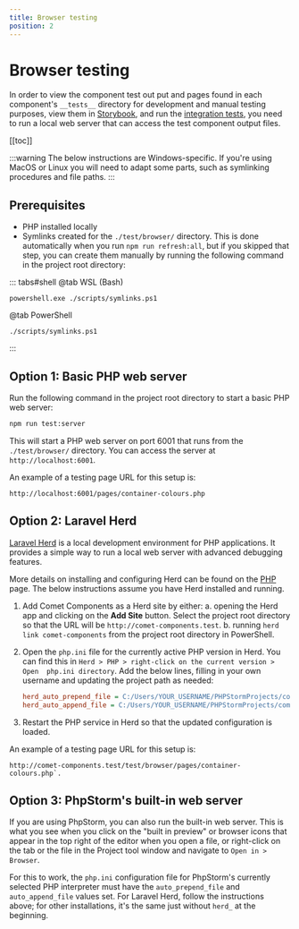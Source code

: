 ```yaml
---
title: Browser testing
position: 2
---
```


# Browser testing

In order to view the component test out put and pages found in each component's `__tests__` directory for development and manual testing purposes, view them in [Storybook](./storybook.md), and run the [integration tests](./integration-tests.md), you need to run a local web server that can access the test component output files.

[[toc]]

:::warning
The below instructions are Windows-specific. If you're using MacOS or Linux you will need to adapt some parts, such as symlinking procedures and file paths.
:::

## Prerequisites
- PHP installed locally
- Symlinks created for the `./test/browser/` directory. This is done automatically when you run `npm run refresh:all`, but if you skipped that step, you can create them manually by running the following command in the project root directory:

::: tabs#shell
@tab WSL (Bash)
```bash:no-line-numbers
powershell.exe ./scripts/symlinks.ps1
```
@tab PowerShell
```powershell:no-line-numbers
./scripts/symlinks.ps1
```
:::

## Option 1: Basic PHP web server

Run the following command in the project root directory to start a basic PHP web server:

```bash
npm run test:server
```

This will start a PHP web server on port 6001 that runs from the `./test/browser/` directory. You can access the server at `http://localhost:6001`.

An example of a testing page URL for this setup is:
```
http://localhost:6001/pages/container-colours.php
```

## Option 2: Laravel Herd
[Laravel Herd](https://herd.laravel.com) is a local development environment for PHP applications. It provides a simple way to run a local web server with advanced debugging features.

More details on installing and configuring Herd can be found on the [PHP](../tooling/php.md) page. The below instructions assume you have Herd installed and running.

1. Add Comet Components as a Herd site by either:
   a. opening the Herd app and clicking on the **Add Site** button. Select the project root directory so that the URL will be `http://comet-components.test`.
   b. running `herd link comet-components` from the project root directory in PowerShell.
2. Open the `php.ini` file for the currently active PHP version in Herd. You can find this in `Herd > PHP > right-click on the current version > Open 
php.ini directory`. Add the below lines, filling in your own username and updating the project path as needed:

   ```ini
   herd_auto_prepend_file = C:/Users/YOUR_USERNAME/PHPStormProjects/comet-components/test/browser/wrapper-open.php
   herd_auto_append_file = C:/Users/YOUR_USERNAME/PHPStormProjects/comet-components/test/browser/wrapper-close.php
   ```

3. Restart the PHP service in Herd so that the updated configuration is loaded.

An example of a testing page URL for this setup is:
```
http://comet-components.test/test/browser/pages/container-colours.php`.
```

## Option 3: PhpStorm's built-in web server

If you are using PhpStorm, you can also run the built-in web server. This is what you see when you click on the "built in preview" or browser icons that appear in the top right of the editor when you open a file, or right-click on the tab or the file in the Project tool window and navigate to `Open in > Browser`.

For this to work, the `php.ini` configuration file for PhpStorm's currently selected PHP interpreter must have the `auto_prepend_file` and `auto_append_file` values set. For Laravel Herd, follow the instructions above; for other installations, it's the same just without `herd_` at the beginning.

